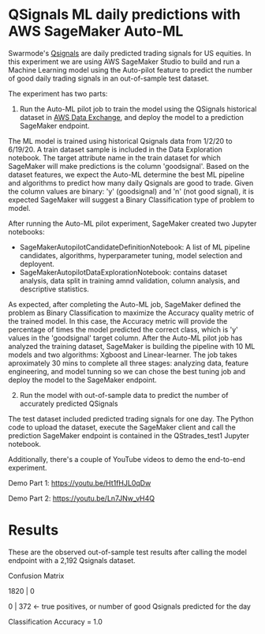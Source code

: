 # QSignals ML daily predictions with AWS SageMaker Auto-ML 
Swarmode's [Qsignals](https://www.swarmode.ai/products/qsignals/) are daily predicted trading signals for US equities.
In this experiment we are using AWS SageMaker Studio to build and run a Machine Learning model using the Auto-pilot feature to predict the number of good daily trading signals in an out-of-sample test dataset.

The experiment has two parts:

1. Run the Auto-ML pilot job to train the model using the QSignals historical dataset in [AWS Data Exchange](https://aws.amazon.com/marketplace/pp/prodview-ausl6zaqiknve?ref_=srh_res_product_title), and deploy the model to a prediction SageMaker endpoint.

The ML model is trained using historical Qsignals data from 1/2/20 to 6/19/20. A train dataset sample is included in the Data Exploration notebook.
The target attribute name in the train dataset for which SageMaker will make predictions is the column 'goodsignal'. Based on the dataset features, we expect the Auto-ML determine the best ML pipeline and algorithms to predict how many daily Qsignals are good to trade.
Given the column values are binary: 'y' (goodsignal) and 'n' (not good signal), it is expected SageMaker will suggest a Binary Classification type of problem to model.

After running the Auto-ML pilot experiment, SageMaker created two Jupyter notebooks:
* SageMakerAutopilotCandidateDefinitionNotebook: A list of ML pipeline candidates, algorithms, hyperparameter tuning, model selection and deployent.
* SageMakerAutopilotDataExplorationNotebook: contains dataset analysis, data split in training amnd validation, column analysis, and descriptive statistics.

As expected, after completing the Auto-ML job, SageMaker defined the problem as Binary Classification to maximize the Accuracy quality metric of the trained model. In this case, the Accuracy metric will provide the percentage of times the model predicted the correct class, which is 'y' values in the 'goodsignal' target column.
After the Auto-ML pilot job has analyzed the training dataset, SageMaker is building the pipeline with 10 ML models and two algorithms: Xgboost and Linear-learner.
The job takes aproximately 30 mins to complete all three stages: analyzing data, feature engineering, and model tunning so we can chose the best tuning job and deploy the model to the SageMaker endpoint.

2. Run the model with out-of-sample data to predict the number of accurately predicted QSignals

The test dataset included predicted trading signals for one day.
The Python code to upload the dataset, execute the SageMaker client and call the prediction SageMaker endpoint is contained in the QStrades_test1 Jupyter notebook.

Additionally, there's a couple of YouTube videos to demo the end-to-end experiment.

Demo Part 1: https://youtu.be/Ht1fHJL0qDw

Demo Part 2: https://youtu.be/Ln7JNw_vH4Q

# Results
These are the observed out-of-sample test results after calling the model endpoint with a 2,192 Qsignals dataset.

Confusion Matrix

1820 | 0

0 | 372 <- true positives, or number of good Qsignals predicted for the day

Classification Accuracy = 1.0

